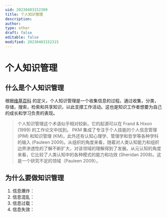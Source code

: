 ```yaml
---
uid: 20230403152309
title: 个人知识管理
description: 
author: 
type: other
draft: false
editable: false
modified: 20230403152315
---
```


# 个人知识管理

## 什么是个人知识管理

根据[维基百科](https://en.wikipedia.org/wiki/Personal_knowledge_management) 的定义，个人知识管理是一个收集信息的过程。通过收集，分类，存储，搜索，检索和共享知识，以此支撑工作活动。这也是知识工作者想要为自己的成长和学习负责的表现。

> 个人知识管理这个术语似乎相对较新。它的起源可以在 Frand & Hixon (1999) 的工作论文中找到。 PKM 集成了专注于个人技能的个人信息管理 (PIM) 和知识管理 (KM)，此外还有认知心理学、管理学和哲学等各种学科的输入 (Pauleen 2009)。从组织的角度来看，随着对人类认知能力和组织边界渗透性的了解不断扩大，对该领域的理解得到了发展。从元认知的角度来看，它比较了人类认知中的各种模式的能力和功效 (Sheridan 2008)。这是一个研究不足的领域（Pauleen 2009）。


## 为什么要做知识管理

1. 信息爆炸：
2. 信息混乱：
3. 信息过载：
4. 信息失效：